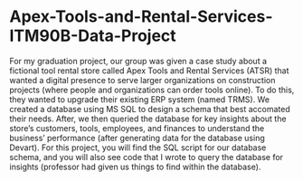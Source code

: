 # Apex-Tools-and-Rental-Services-ITM90B-Data-Project

For my graduation project, our group was given a case study about a fictional tool rental store called Apex Tools and Rental Services (ATSR) that wanted a digital presence to serve larger organizations on construction projects (where people and organizations can order tools online). To do this, they wanted to upgrade their existing ERP system (named TRMS). 
We created a database using MS SQL to design a schema that best accomated their needs. After, we then queried the database for key insights about the store’s customers, tools, employees, and finances to understand the business’ performance (after generating data for the database using Devart). For this project, you will find the SQL script for our database schema, and you will also see code that I wrote to query the database for insights (professor had given us things to find within the database).
